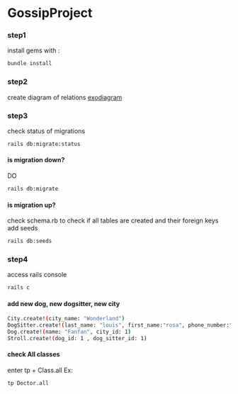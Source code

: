 # GossipProject
### step1
install gems with :
```bash
bundle install
```
### step2
create diagram of relations
[exodiagram](exo.drawio)

### step3
check status of migrations
```bash
rails db:migrate:status
```
#### is migration down?
DO
```bash
rails db:migrate
```
#### is migration up?
check schema.rb to check if all tables are created and their foreign keys
add seeds
```bash
rails db:seeds
```
### step4
access rails console
```bash
rails c
```
#### add new dog, new dogsitter, new city
```bash
City.create!(city_name: "Wonderland")
DogSitter.create!(last_name: "louis", first_name:"rosa", phone_number:"07 04 02 05 07", city_id: 1)
Dog.create!(name: "Fanfan", city_id: 1)
Stroll.create!(dog_id: 1 , dog_sitter_id: 1)
```
#### check All classes
enter tp + Class.all
Ex:
```bash
tp Doctor.all
```
